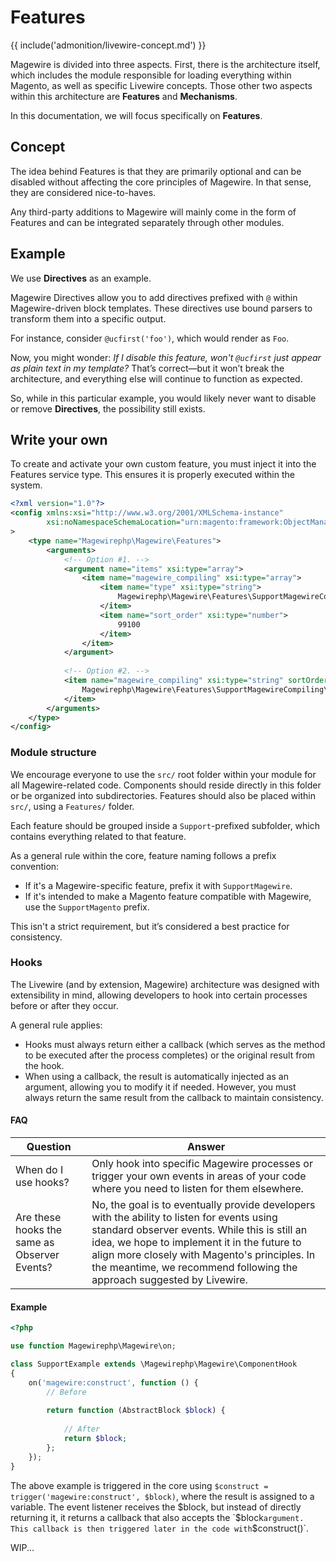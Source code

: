# Features

{{ include('admonition/livewire-concept.md') }}

Magewire is divided into three aspects. First, there is the architecture itself, which includes the module responsible
for loading everything within Magento, as well as specific Livewire concepts. Those other two aspects within this architecture
are **Features** and **Mechanisms**.

In this documentation, we will focus specifically on **Features**.

## Concept

The idea behind Features is that they are primarily optional and can be disabled without affecting the core principles of Magewire.
In that sense, they are considered nice-to-haves.

Any third-party additions to Magewire will mainly come in the form of Features and can be integrated separately through other modules.

## Example

We use **Directives** as an example.

Magewire Directives allow you to add directives prefixed with `@` within Magewire-driven block templates.
These directives use bound parsers to transform them into a specific output.

For instance, consider `@ucfirst('foo')`, which would render as `Foo`.

Now, you might wonder: *If I disable this feature, won't `@ucfirst` just appear as plain text in my template?*
That’s correct—but it won’t break the architecture, and everything else will continue to function as expected.

So, while in this particular example, you would likely never want to disable or remove **Directives**, the possibility still exists.

## Write your own

To create and activate your own custom feature, you must inject it into the Features service type. This ensures it is properly executed within the system.

```xml title="File: etc/frontend/di.xml"
<?xml version="1.0"?>
<config xmlns:xsi="http://www.w3.org/2001/XMLSchema-instance"
        xsi:noNamespaceSchemaLocation="urn:magento:framework:ObjectManager/etc/config.xsd"
>
    <type name="Magewirephp\Magewire\Features">
        <arguments>
            <!-- Option #1. -->
            <argument name="items" xsi:type="array">
                <item name="magewire_compiling" xsi:type="array">
                    <item name="type" xsi:type="string">
                        Magewirephp\Magewire\Features\SupportMagewireCompiling\SupportMagewireCompiling
                    </item>
                    <item name="sort_order" xsi:type="number">
                        99100
                    </item>
                </item>
            </argument>
            
            <!-- Option #2. -->
            <item name="magewire_compiling" xsi:type="string" sortOrder="99100">
                Magewirephp\Magewire\Features\SupportMagewireCompiling\SupportMagewireCompiling
            </item>
        </arguments>
    </type>
</config>
```

### Module structure

We encourage everyone to use the `src/` root folder within your module for all Magewire-related code.
Components should reside directly in this folder or be organized into subdirectories.
Features should also be placed within `src/`, using a `Features/` folder.

Each feature should be grouped inside a `Support`-prefixed subfolder, which contains everything related to that feature.

As a general rule within the core, feature naming follows a prefix convention:

- If it's a Magewire-specific feature, prefix it with `SupportMagewire`.
- If it's intended to make a Magento feature compatible with Magewire, use the `SupportMagento` prefix.

This isn't a strict requirement, but it’s considered a best practice for consistency.

### Hooks

The Livewire (and by extension, Magewire) architecture was designed with extensibility in mind, allowing developers to hook into certain processes before or after they occur.

A general rule applies:

- Hooks must always return either a callback (which serves as the method to be executed after the process completes) or the original result from the hook.
- When using a callback, the result is automatically injected as an argument, allowing you to modify it if needed. However, you must always return the same result from the callback to maintain consistency.

#### FAQ

| Question                                     | Answer                                                                                                                                                                                                                                                                                                                 |
|----------------------------------------------|------------------------------------------------------------------------------------------------------------------------------------------------------------------------------------------------------------------------------------------------------------------------------------------------------------------------|
| When do I use hooks?                         | Only hook into specific Magewire processes or trigger your own events in areas of your code where you need to listen for them elsewhere.                                                                                                                                                                               |
| Are these hooks the same as Observer Events? | No, the goal is to eventually provide developers with the ability to listen for events using standard observer events. While this is still an idea, we hope to implement it in the future to align more closely with Magento's principles. In the meantime, we recommend following the approach suggested by Livewire. |

#### Example

```php title="Magewire/Features/SupportExample"
<?php

use function Magewirephp\Magewire\on;

class SupportExample extends \Magewirephp\Magewire\ComponentHook
{
    on('magewire:construct', function () {
        // Before
        
        return function (AbstractBlock $block) {
        
            // After
            return $block;
        };
    });
}
```

The above example is triggered in the core using `$construct = trigger('magewire:construct', $block)`, where the result
is assigned to a variable. The event listener receives the $block, but instead of directly returning it,
it returns a callback that also accepts the `$block` argument. This callback is then triggered later in the code with `$construct()`.

WIP...
